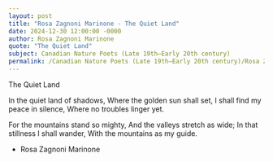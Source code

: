 ```yaml
---
layout: post
title: "Rosa Zagnoni Marinone - The Quiet Land"
date: 2024-12-30 12:00:00 -0000
author: Rosa Zagnoni Marinone
quote: "The Quiet Land"
subject: Canadian Nature Poets (Late 19th–Early 20th century)
permalink: /Canadian Nature Poets (Late 19th–Early 20th century)/Rosa Zagnoni Marinone/Rosa Zagnoni Marinone - The Quiet Land
---
```


The Quiet Land

In the quiet land of shadows,
Where the golden sun shall set,
I shall find my peace in silence,
Where no troubles linger yet.

For the mountains stand so mighty,
And the valleys stretch as wide;
In that stillness I shall wander,
With the mountains as my guide.

- Rosa Zagnoni Marinone
